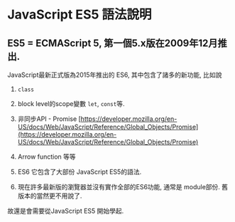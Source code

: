 # JavaScript ES5 語法說明

## ES5 = ECMAScript 5, 第一個5.x版在2009年12月推出.

JavaScript最新正式版為2015年推出的 ES6, 其中包含了諸多的新功能, 比如說
1. `class`
2. block level的scope變數 `let`, `const`等.
3. 非同步API - Promise [https://developer.mozilla.org/en-US/docs/Web/JavaScript/Reference/Global_Objects/Promise](https://developer.mozilla.org/en-US/docs/Web/JavaScript/Reference/Global_Objects/Promise)
4. Arrow function 
等等


1. ES6 它包含了大部份 JavaScript ES5的語法.
2. 現在許多最新版的瀏覽器並沒有實作全部的ES6功能, 通常是 module部份. 舊版本的當然更不用說了.  

故還是會需要從JavaScript ES5 開始學起.
